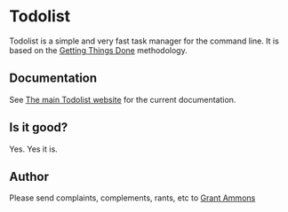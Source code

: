 # Todolist

Todolist is a simple and very fast task manager for the command line.  It is based on the [Getting Things Done](gtd) methodology.

[gtd]: http://lifehacker.com/productivity-101-a-primer-to-the-getting-things-done-1551880955

## Documentation

See [The main Todolist website](tdl) for the current documentation.

[tdl]: https://gammons.github.io/todolist

## Is it good?

Yes.  Yes it is.

## Author

Please send complaints, complements, rants, etc to [Grant Ammons](ga)

[ga]: https://twitter.com/gammons

